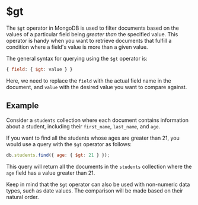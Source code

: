 # $gt

The `$gt` operator in MongoDB is used to filter documents based on the values of a particular field being *greater than* the specified value. This operator is handy when you want to retrieve documents that fulfill a condition where a field's value is more than a given value.

The general syntax for querying using the `$gt` operator is:

```javascript
{ field: { $gt: value } }
```

Here, we need to replace the `field` with the actual field name in the document, and `value` with the desired value you want to compare against.

## Example

Consider a `students` collection where each document contains information about a student, including their `first_name`, `last_name`, and `age`.

If you want to find all the students whose ages are greater than 21, you would use a query with the `$gt` operator as follows:

```javascript
db.students.find({ age: { $gt: 21 } });
```

This query will return all the documents in the `students` collection where the `age` field has a value greater than 21.

Keep in mind that the `$gt` operator can also be used with non-numeric data types, such as date values. The comparison will be made based on their natural order.